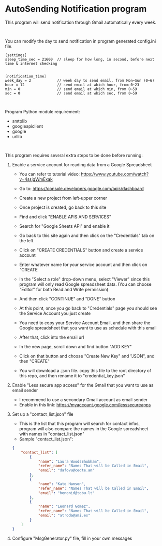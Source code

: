 # AutoSending Notification program

This program will send notification through Gmail automatically every week. 

<br>

You can modify the day to send notification in program generated config.ini file.

```
[settings]
sleep_time_sec = 21600  // sleep for how long, in second, before next time & internet checking


[notification_time]
week_day = 2            // week day to send email, from Mon~Sun (0~6)
hour = 12               // send email at which hour, from 0~23
min = 0                 // send email at which min, from 0~59
sec = 0                 // send email at which sec, from 0~59
```

<br>

Program Python module requirement:
* smtplib
* googleapiclient
* google
* urllib

<br>

This program requires several extra steps to be done before running:

1. Enable a service account for reading data from a Google Spreadsheet
   * You can refer to tutorial video: https://www.youtube.com/watch?v=4ssigWmExak

   * Go to: https://console.developers.google.com/apis/dashboard
   * Create a new project from left-upper corner
   * Once project is created, go back to this site
   * Find and click "ENABLE APIS AND SERVICES"
   * Search for "Google Sheets API" and enable it
   * Go back to this site again and then click on the "Credentials" tab on the left
   * Click on "CREATE CREDENTIALS" button and create a service account
   * Enter whatever name for your service account and then click on "CREATE
   * In the "Select a role" drop-down menu, select "Viewer" since this program will only read Google spreadsheet data. (You can choose "Editor" for both Read and Write permission)
   * And then click "CONTINUE" and "DONE" button
   * At this point, once you go back to "Credentials" page you should see the Service Account you just create
   * You need to copy your Service Account Email, and then share the Google spreadsheet that you want to use as schedule with this email
   * After that, click into the email url
   * In the new page, scroll down and find button "ADD KEY"
   * Click on that button and choose "Create New Key" and "JSON", and then "CREATE"
   * You will download a .json file. copy this file to the root directory of this repo, and then rename it to "credential_key.json"

2. Enable "Less secure app access" for the Gmail that you want to use as email sender
   * I recommend to use a secondary Gmail account as email sender
   * Enable in this link: https://myaccount.google.com/lesssecureapps

3. Set up a "contact_list.json" file
   * This is the list that this program will search for contact infos, program will also compare the names in the Google spreadsheet with names in "contact_list.json"
   * Sample "contact_list.json":
    
    ```json
    {
        "contact_list": [
            {
                "name": "Laura WoodsShubham",
                "refer_name": "Names That will be Called in Email",
                "email": "dafovu@cedte.an"
            },
            {
                "name": "Kate Hanson",
                "refer_name": "Names That will be Called in Email",
                "email": "benonid@tobu.lt"
            },
            {
                "name": "Leonard Gomez",
                "refer_name": "Names That will be Called in Email",
                "email": "atroda@ami.es"
            }
        ]
    }
    ```

4. Configure "MsgGenerator.py" file, fill in your own messages